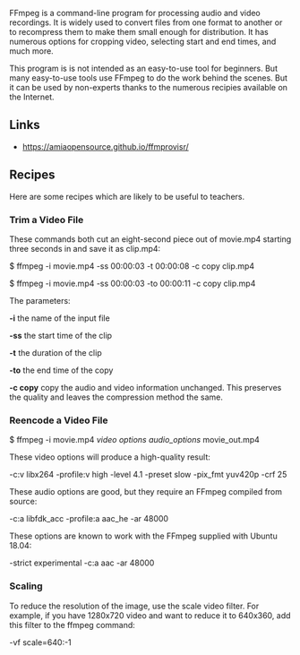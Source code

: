 FFmpeg is a command-line program for processing audio and video recordings.
It is widely used to convert files from one format to another or to
recompress them to make them small enough for distribution. It has numerous
options for cropping video, selecting start and end times, and much more.

This program is is not intended as an easy-to-use tool for beginners. But
many easy-to-use tools use FFmpeg to do the work behind the scenes. But it
can be used by non-experts thanks to the numerous recipies available on the
Internet.

## Links

* https://amiaopensource.github.io/ffmprovisr/

## Recipes

Here are some recipes which are likely to be useful to teachers.

### Trim a Video File

These commands both cut an eight-second piece out of movie.mp4 starting three
seconds in and save it as clip.mp4:

  $ ffmpeg -i movie.mp4 -ss 00:00:03 -t 00:00:08 -c copy clip.mp4

  $ ffmpeg -i movie.mp4 -ss 00:00:03 -to 00:00:11 -c copy clip.mp4

The parameters:

  **-i** the name of the input file

  **-ss** the start time of the clip

  **-t** the duration of the clip

  **-to** the end time of the copy

  **-c copy** copy the audio and video information unchanged. This preserves
   the quality and leaves the compression method the same.

### Reencode a Video File

   $ ffmpeg -i movie.mp4 _video options_ _audio_options_ movie_out.mp4 

These video options will produce a high-quality result:

   -c:v libx264 -profile:v high -level 4.1 -preset slow -pix\_fmt yuv420p -crf 25

These audio options are good, but they require an FFmpeg compiled from source:

   -c:a libfdk\_acc -profile:a aac\_he -ar 48000

These options are known to work with the FFmpeg supplied with Ubuntu 18.04:

   -strict experimental -c:a aac -ar 48000

### Scaling

To reduce the resolution of the image, use the scale video filter. For example,
if you have 1280x720 video and want to reduce it to 640x360, add this
filter to the ffmpeg command:

   -vf scale=640:-1



